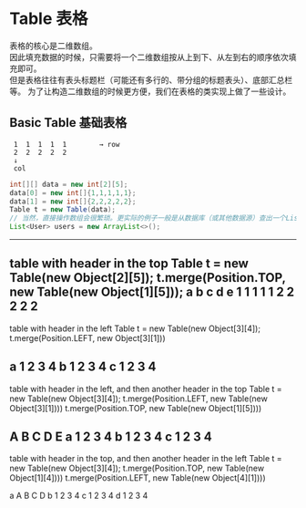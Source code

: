 # Table 表格
表格的核心是二维数组。  
因此填充数据的时候，只需要将一个二维数组按从上到下、从左到右的顺序依次填充即可。  
但是表格往往有表头标题栏（可能还有多行的、带分组的标题表头）、底部汇总栏等。
为了让构造二维数组的时候更方便，我们在表格的类实现上做了一些设计。
## Basic Table 基础表格
```
 1  1  1  1  1        → row
 2  2  2  2  2
 ↓
 col
```
```java
int[][] data = new int[2][5];
data[0] = new int[]{1,1,1,1,1};
data[1] = new int[]{2,2,2,2,2}; 
Table t = new Table(data);
// 当然，直接操作数组会很繁琐。更实际的例子一般是从数据库（或其他数据源）查出一个List。
List<User> users = new ArrayList<>();

```


 ------------------------------------------------------------
 table with header in the top
 Table t = new Table(new Object[2][5]);
 t.merge(Position.TOP, new Table(new Object[1][5]));
 a  b  c  d  e
 1  1  1  1  1
 2  2  2  2  2
 ------------------------------------------------------------
 table with header in the left
 Table t = new Table(new Object[3][4]);
 t.merge(Position.LEFT, new Object[3][1]))

 a  1  2  3  4
 b  1  2  3  4
 c  1  2  3  4
 ------------------------------------------------------------
 table with header in the left, and then another header in the top
 Table t = new Table(new Object[3][4]);
 t.merge(Position.LEFT, new Table(new Object[3][1])))
 t.merge(Position.TOP, new Table(new Object[1][5])))

 A  B  C  D  E
 a  1  2  3  4
 b  1  2  3  4
 c  1  2  3  4
 ------------------------------------------------------------
 table with header in the top, and then another header in the left
 Table t = new Table(new Object[3][4]);
 t.merge(Position.TOP, new Table(new Object[1][4])))
 t.merge(Position.LEFT, new Table(new Object[4][1])))

 a  A  B  C  D
 b  1  2  3  4
 c  1  2  3  4
 d  1  2  3  4
 </pre>